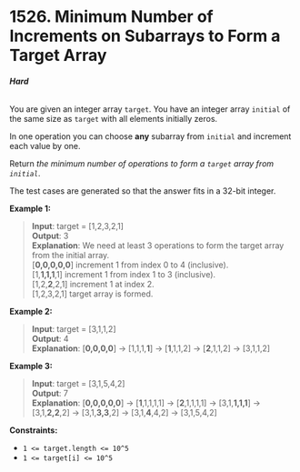 # 1526. Minimum Number of Increments on Subarrays to Form a Target Array
###### **Hard**

You are given an integer array `target`. You have an integer array `initial` of the same size as `target` with all elements initially zeros.

In one operation you can choose **any** subarray from `initial` and increment each value by one.

Return *the minimum number of operations to form a `target` array from `initial`*.

The test cases are generated so that the answer fits in a 32-bit integer.
 

**Example 1:**

> **Input**: target = [1,2,3,2,1]  
**Output**: 3  
**Explanation**: We need at least 3 operations to form the target array from the initial array.  
[**0,0,0,0,0**] increment 1 from index 0 to 4 (inclusive).  
[1,**1,1,1**,1] increment 1 from index 1 to 3 (inclusive).  
[1,2,**2**,2,1] increment 1 at index 2.  
[1,2,3,2,1] target array is formed.  

**Example 2:**

> **Input**: target = [3,1,1,2]  
**Output**: 4  
**Explanation**: [**0,0,0,0**] -> [1,1,1,**1**] -> [**1**,1,1,2] -> [**2**,1,1,2] -> [3,1,1,2]  

**Example 3:**

> **Input**: target = [3,1,5,4,2]  
**Output**: 7  
**Explanation**: [**0,0,0,0,0**] -> [**1**,1,1,1,1] -> [**2**,1,1,1,1] -> [3,1,**1,1,1**] -> [3,1,**2,2**,2] -> [3,1,**3,3**,2] -> [3,1,**4**,4,2] -> [3,1,5,4,2]  
 

**Constraints:**

- `1 <= target.length <= 10^5`
- `1 <= target[i] <= 10^5`
